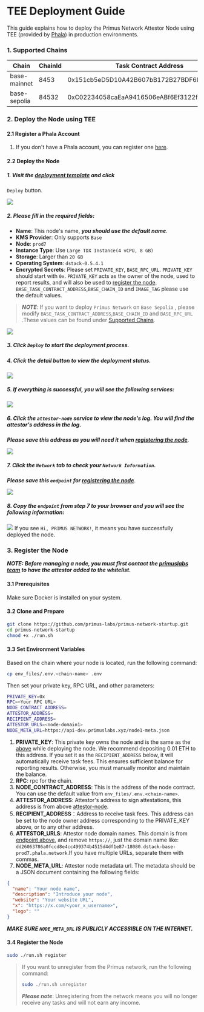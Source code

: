 # TEE Deployment Guide

This guide explains how to deploy the Primus Network Attestor Node using TEE (provided
by [Phala](https://cloud.phala.network/dashboard)) in production environments.

### 1. Supported Chains

| Chain        | ChainId | Task Contract Address                      | Support | 
|--------------|---------|--------------------------------------------|---------|
| base-mainnet | 8453    | 0x151cb5eD5D10A42B607bB172B27BDF6F884b9707 | ✅       |
| base-sepolia | 84532   | 0xC02234058caEaA9416506eABf6Ef3122fCA939E8 | ✅       |

### 2. Deploy the Node using TEE

#### 2.1 Register a Phala Account

1. If you don't have a Phala account, you can register one [here](https://cloud.phala.network/register).

#### 2.2 Deploy the Node

##### 1. Visit the [deployment template](https://cloud.phala.network/templates/primus-attestor-node) and click
`Deploy` button.

![](images/template_deploy_start.png)

##### 2. Please fill in the required fields:

- **Name**: This node's name, ***you should use the default name***.
- **KMS Provider**: Only supports `Base`
- **Node**: `prod7`
- **Instance Type**: Use `Large TDX Instance(4 vCPU, 8 GB)`
- **Storage**: Larger than `20 GB`
- **Operating System**: `dstack-0.5.4.1`
- **Encrypted Secrets**: Please set `PRIVATE_KEY`, `BASE_RPC_URL`. `PRIVATE_KEY` should start with `0x`. `PRIVATE_KEY`
  acts as the owner of the node, used to report results, and will also be used
  to [register the node](#3-register-the-node). `BASE_TASK_CONTRACT_ADDRESS`,`BASE_CHAIN_ID` and `IMAGE_TAG` please use
  the default values.

> ***NOTE***: If you want to deploy `Primus Network` on `Base Sepolia` , please modify `BASE_TASK_CONTRACT_ADDRESS`,`BASE_CHAIN_ID` and `BASE_RPC_URL` .These values can be found under [Supported Chains](#1-supported-chains).

  ![](images/deploy-parameters.png)


##### 3. Click `Deploy` to start the deployment process.

##### 4. Click the detail button to view the deployment status.

![](images/click_detail.png)

##### 5. If everything is successful, you will see the following services:

![](images/start_success.png)

##### 6. Click the `attestor-node` service to view the node's log. You will find the attestor's address in the log.
***Please save this address as you will need it when [registering the node](#3-register-the-node)***.

![](images/attestor_address.png)

##### 7. Click the `Network` tab to check your `Network Information`.
***Please save this `endpoint`  for [registering the node](#3-register-the-node)***.

![](images/endpoint.png)

##### 8. Copy the `endpoint` from step 7 to your browser and you will see the following information:

![](images/endpoint-success.png)
If you see `Hi, PRIMUS NETWORK!`, it means you have successfully deployed the node.

### 3. Register the Node

>
***NOTE: Before managing a node, you must first contact the [primuslabs team](https://discord.gg/YxJftNRxhh) to have the
attestor added to the whitelist.***

#### 3.1 Prerequisites

Make sure Docker is installed on your system.

#### 3.2 Clone and Prepare

```bash
git clone https://github.com/primus-labs/primus-network-startup.git
cd primus-network-startup
chmod +x ./run.sh
```

#### 3.3 Set Environment Variables

Based on the chain where your node is located, run the following command:

```bash
cp env_files/.env.<chain-name> .env
```

Then set your private key, RPC URL, and other parameters:

```bash
PRIVATE_KEY=0x
RPC=<Your RPC URL>
NODE_CONTRACT_ADDRESS=
ATTESTOR_ADDRESS=
RECIPIENT_ADDRESS=
ATTESTOR_URLS=<node-domain1>
NODE_META_URL=https://api-dev.primuslabs.xyz/node1-meta.json
```

1. **PRIVATE_KEY**: This private key owns the node and is the same as the [above](#2-please-fill-in-the-required-fields)
   while deploying the node. We recommend depositing 0.01 ETH to this address. If you set it as the `RECIPIENT_ADDRESS`
   below, it will automatically receive task fees. This ensures sufficient balance for reporting results. Otherwise, you
   must manually monitor and maintain the balance.
2. **RPC**: rpc for the chain.
3. **NODE_CONTRACT_ADDRESS**:  This is the address of the node contract. You can use the default value from
   `env_files/.env.<chain-name>`.
4. **ATTESTOR_ADDRESS**: Attestor's address to sign attestations, this address is from
   above [attestor-node](#6-click-the-attestor-node-service-to-view-the-nodes-log-you-will-find-the-attestors-address-in-the-log-please-save-this-address-as-you-will-need-it-when-registering-the-node).
5. **RECIPIENT_ADDRESS**：Address to receive task fees. This address can be set to the node owner address corresponding
   to the PRIVATE_KEY above, or to any other address.
6. **ATTESTOR_URLS**: Attestor node domain names. This domain is
   from [endpoint above](#7-click-the-network-tab-to-check-your-network-information-please-save-this-endpoint--for-registering-the-node),
   and remove `https://`, just the domain name like:
   `dd26063786a0fccd8e4cc499374b4515d4df1e87-18080.dstack-base-prod7.phala.network`.If you have multiple URLs, separate
   them with commas.
7. **NODE_META_URL**: Attestor node metadata url. The metadata should be a JSON document containing the following
   fields:

```json
{
  "name": "Your node name",
  "description": "Introduce your node",
  "website": "Your website URL",
  "x": "https://x.com/<your_x_username>",
  "logo": ""
}
```

***MAKE SURE `NODE_META_URL` IS PUBLICLY ACCESSIBLE ON THE INTERNET.***

#### 3.4 Register the Node

```bash
sudo ./run.sh register
```

> If you want to unregister from the Primus network, run the following command:
>```bash
>sudo ./run.sh unregister
>```
> ***Please note***: Unregistering from the network means you will no longer receive any tasks and will not earn any
> income.


